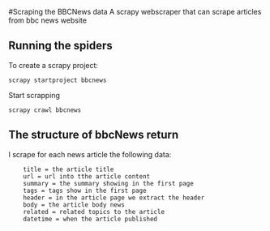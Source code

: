 #Scraping the BBCNews data
A scrapy webscraper that can scrape articles from bbc news website

## Running the spiders
To create a scrapy project:
```
scrapy startproject bbcnews
```

Start scrapping
```
scrapy crawl bbcnews
```

## The structure of bbcNews return
I scrape for each news article the following data:
```
    title = the article title
    url = url into tthe article content
    summary = the summary showing in the first page
    tags = tags show in the first page 
    header = in the article page we extract the header 
    body = the article body news
    related = related topics to the article
    datetime = when the article published
```
